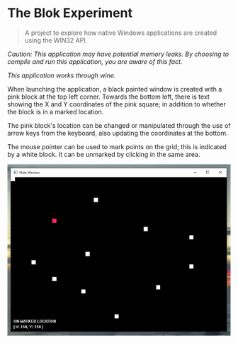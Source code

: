 # The Blok Experiment

> A project to explore how native Windows applications are created using the WIN32 API.

_Caution: This application may have potential memory leaks. By choosing to compile and run this application, you are aware of this fact._

_This application works through wine._

When launching the application, a black painted window is created with a pink block at the top left corner. Towards the bottom left, there is text showing the X and Y coordinates of the pink square; in addition to whether the block is in a marked location.

The pink block's location can be changed or manipulated through the use of arrow keys from the keyboard, also updating the coordinates at the bottom.

The mouse pointer can be used to mark points on the grid; this is indicated by a white block. It can be unmarked by clicking in the same area.

![Main Window of Application](./doc/MainWindow.png)
